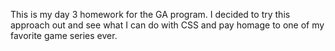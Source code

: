 This is my day 3 homework for the GA program.
I decided to try this approach out and see what I can do with CSS and pay homage to one of my favorite game series ever.